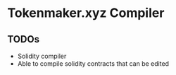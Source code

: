 # Tokenmaker.xyz Compiler

## TODOs

- Solidity compiler
- Able to compile solidity contracts that can be edited